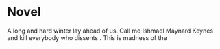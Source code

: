 # Novel
A long and hard winter lay ahead of us. Call me Ishmael Maynard Keynes and kill everybody who dissents . This is madness of the 